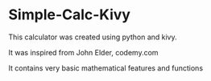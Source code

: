 # Simple-Calc-Kivy

This calculator was created using python and kivy.

It was inspired from John Elder, codemy.com

It contains very basic mathematical features and functions


